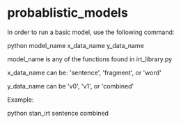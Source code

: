 # probablistic_models

In order to run a basic model, use the following command:

python model_name x_data_name y_data_name


model_name is any of the functions found in irt_library.py

x_data_name can be: 'sentence', 'fragment', or 'word'

y_data_name can be 'v0', 'v1', or 'combined'


Example:

python stan_irt sentence combined



